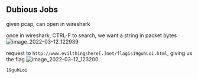 ## Dubious Jobs

given pcap, can open in wireshark

once in wireshark, CTRL-F to search, we want a string in packet bytes
![image_2022-03-12_122939](https://user-images.githubusercontent.com/46578974/158028319-104268a5-dce9-46d8-8db5-475a5e658c23.png)

request to `http://www.evilthingshere[.]net/flagis19guhLoi.html`, giving us the flag
![image_2022-03-12_123200](https://user-images.githubusercontent.com/46578974/158028397-c7be565c-6d0d-4038-a57f-6700384004df.png)

`19guhLoi`
